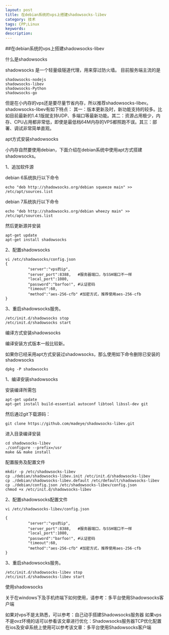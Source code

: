 ```yaml
---
layout: post
title: 在debian系统的vps上搭建shadowsocks-libev
category: 技术
tags: CPP;Linux
keywords: 
description: 
---
```


##在debian系统的vps上搭建shadowsocks-libev

什么是shadowsocks

shadowsocks 是一个轻量级隧道代理，用来穿过防火墙。
目前服务端主流的是

    shadowsocks-nodejs
    shadowsocks-libev
    shadowsocks-Python
    shadowsocks-go
但是在小内存的vps还是要尽量节省内存，所以推荐shadowsocks-libev。
shadowsocks-libev有如下特点：
其一：版本更新及时，新功能支持的较多。比如目前最新的1.4.1版就支持UDP、多端口等最新功能。其二：资源占用极少，内存、CPU占用都非常低，即使是最低档64M内存的VPS都照跑不误。其三：部署、调试非常简单直观。

apt方式安装shadowsocks

小内存自然要使用debian，下面介绍在debian系统中使用apt方式搭建shadowsocks。

1、追加软件源

debian 6系统执行以下命令

	echo "deb http://shadowsocks.org/debian squeeze main" >> /etc/apt/sources.list
debian 7系统执行以下命令

	echo "deb http://shadowsocks.org/debian wheezy main" >> /etc/apt/sources.list
然后更新源并安装

	apt-get update
	apt-get install shadowsocks
2、配置shadowsocks

	vi /etc/shadowsocks/config.json
    {
              "server":"vps的ip",
              "server_port":8388,   #服务器端口，与SSH端口不一样
              "local_port":1080,
              "password":"barfoo!", #认证密码
              "timeout":60,
              "method":"aes-256-cfb" #加密方式，推荐使用aes-256-cfb
    }
3、重启shadowsocks服务。

    /etc/init.d/shadowsocks stop
    /etc/init.d/shadowsocks start
编译方式安装shadowsocks

编译安装方式版本一般比较新。

如果你已经采用apt方式安装过shadowsocks，那么使用如下命令删除已安装的shadowsocks

	dpkg -P shadowsocks
1、编译安装shadowsocks

安装编译所需包


    apt-get update
    apt-get install build-essential autoconf libtool libssl-dev git
然后通过git下载源码：

	git clone https://github.com/madeye/shadowsocks-libev.git
进入目录编译安装

    cd shadowsocks-libev
    ./configure --prefix=/usr
    make && make install
配置服务及配置文件

    mkdir -p /etc/shadowsocks-libev
    cp ./debian/shadowsocks-libev.init /etc/init.d/shadowsocks-libev
    cp ./debian/shadowsocks-libev.default /etc/default/shadowsocks-libev
    cp ./debian/config.json /etc/shadowsocks-libev/config.json
    chmod +x /etc/init.d/shadowsocks-libev
2、配置shadowsocks配置文件


	vi /etc/shadowsocks-libev/config.json

    {
              "server":"vps的ip",
              "server_port":8388,   #服务器端口，与SSH端口不一样
              "local_port":1080,
              "password":"barfoo!", #认证密码
              "timeout":60,
              "method":"aes-256-cfb" #加密方式，推荐使用aes-256-cfb
    }
3、重启shadowsocks服务。

    /etc/init.d/shadowsocks-libev stop
    /etc/init.d/shadowsocks-libev start
使用shadowsocks

关于在windows下及手机终端下如何使用，请参考：多平台使用Shadowsocks客户端

如果对vps不是太熟悉，可以参考：自己动手搭建Shadowsocks服务器
如果vps不是ovz环境的话可以参看该文章进行优化：Shadowsocks服务器TCP优化配置
在ios及安卓系统上使用可以参考该文章：多平台使用Shadowsocks客户端